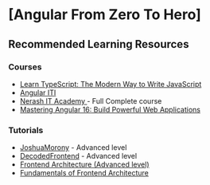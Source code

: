# [Angular From Zero To Hero]

## Recommended Learning Resources

### Courses
- [Learn TypeScript: The Modern Way to Write JavaScript](https://www.youtube.com/playlist?list=PL1BztTYDF-QNrddrcvejiw5vxSZSPIRfn)
- [Angular ITI](https://drive.google.com/drive/folders/19DU_0UiuZm1-2kSnQIkncmZxCUePCzKP)
- [Nerash IT Academy ](https://www.youtube.com/playlist?list=PLXHLAo6ZUDp0qBkqxGNxKgxpztJdZ7Okw) - Full Complete course
- [Mastering Angular 16: Build Powerful Web Applications](https://www.youtube.com/playlist?list=PL1BztTYDF-QNlGo5-g65Xj1mINHYk_FM9)

### Tutorials
- [JoshuaMorony](https://www.youtube.com/@JoshuaMorony/playlists) - Advanced level
- [DecodedFrontend](https://www.youtube.com/@DecodedFrontend/featured) - Advanced level
- [Frontend Architecture (Advanced level)](https://www.youtube.com/@d.zhiganov)
- [Fundamentals of Frontend Architecture](https://frontendatscale.com/courses/frontend-architecture/foundations/introduction/)
